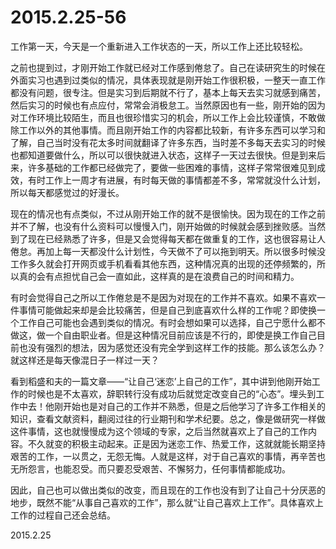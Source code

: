 2015.2.25-56
=============
工作第一天，今天是一个重新进入工作状态的一天，所以工作上还比较轻松。

之前也提到过，才刚开始工作就已经对工作感到倦怠了。自己在读研究生的时候在外面实习也遇到过类似的情况，具体表现就是刚开始工作很积极，一整天一直工作都没有问题，很专注。但是实习到后期就不行了，基本上每天去实习就感到痛苦，然后实习的时候也有点应付，常常会消极怠工。当然原因也有一些，刚开始的因为对工作环境比较陌生，而且也很珍惜实习的机会，所以工作上会比较谨慎，不敢做除工作以外的其他事情。而且刚开始工作的内容都比较新，有许多东西可以学习和了解，自己当时没有花太多时间就翻译了许多东西，当时差不多每天去实习的时候也都知道要做什么，所以可以很快就进入状态，这样子一天过去很快。但是到来后来，许多基础的工作都已经做完了，要做一些困难的事情，这样子常常很难见到成效，有时工作上一周才有进展，有时每天做的事情都差不多，常常就没什么计划，所以每天都感觉过的好漫长。

现在的情况也有点类似，不过从刚开始工作的就不是很愉快。因为现在的工作之前并不了解，也没有什么资料可以慢慢入门，刚开始做的时候就会感到挫败感。当然到了现在已经熟悉了许多，但是又会觉得每天都在做重复的工作，这也很容易让人倦怠。再加上每一天都没什么计划性，今天做不了可以拖到明天。所以很多时候没工作多久就会打开网页或手机看看其他东西，这种情况真的出现的还停频繁的，所以真的会有点担忧自己会一直如此，这样真的是在浪费自己的时间和精力。

有时会觉得自己之所以工作倦怠是不是因为对现在的工作并不喜欢。如果不喜欢一件事情可能做起来却是会比较痛苦，但是自己到底喜欢什么样的工作呢？即使换一个工作自己可能也会遇到类似的情况。有时会想如果可以选择，自己宁愿什么都不做这，做一个自由职业者。但是这种情况目前应该是不行的，即使是换工作自己目前也没有强烈的想法，因为感觉还没有完全学到这样工作的技能。那么该怎么办？就这样还是每天像混日子一样过一天？

看到稻盛和夫的一篇文章——“让自己‘迷恋’上自己的工作”，其中讲到他刚开始工作的时候也是不太喜欢，辞职转行没有成功后就觉定改变自己的“心态”。埋头到工作中去！他刚开始也是对自己的工作并不熟悉，但是之后他学习了许多工作相关的知识，查看文献资料，翻阅过往的行业期刊和学术纪要。总之，像是做研究一样做这件事情，这也就慢慢成为这个领域的专家，之后当然就喜欢上了自己的工作内容。不久就变的积极主动起来。正是因为迷恋工作、热爱工作，这就就能长期坚持艰苦的工作，一以贯之，无怨无悔。人就是这样，对于自己喜欢的事情，再辛苦也无所怨言，也能忍受。而只要忍受艰苦、不懈努力，任何事情都能成功。

因此，自己也可以做出类似的改变，而且现在的工作也没有到了让自己十分厌恶的地步，既然不能“从事自己喜欢的工作”，那么就“让自己喜欢上工作”。具体喜欢上工作的过程自己还会总结。

2015.2.25